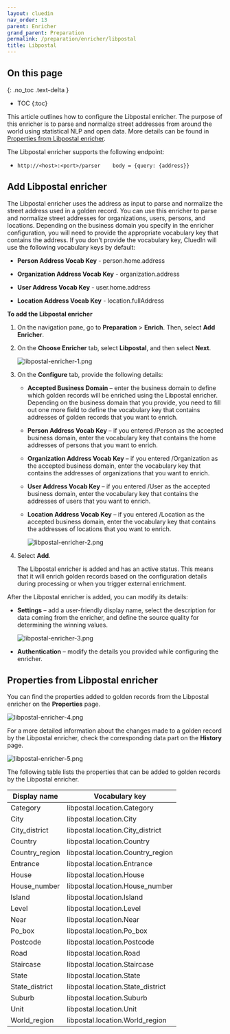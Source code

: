 ```yaml
---
layout: cluedin
nav_order: 13
parent: Enricher
grand_parent: Preparation
permalink: /preparation/enricher/libpostal
title: Libpostal
---
```

## On this page
{: .no_toc .text-delta }
- TOC
{:toc}

This article outlines how to configure the Libpostal enricher. The purpose of this enricher is to parse and normalize street addresses from around the world using statistical NLP and open data. More details can be found in [Properties from Libpostal enricher](#properties-from-libpostal-enricher).

The Libpostal enricher supports the following endpoint:

- `http://<host>:<port>/parser    body = {query: {address}}`

## Add Libpostal enricher

The Libpostal enricher uses the address as input to parse and normalize the street address used in a golden record. You can use this enricher to parse and normalize street addresses for organizations, users, persons, and locations. Depending on the business domain you specify in the enricher configuration, you will need to provide the appropriate vocabulary key that contains the address. If you don't provide the vocabulary key, CluedIn will use the following vocabulary keys by default:

- **Person Address Vocab Key** - person.home.address

- **Organization Address Vocab Key** - organization.address

- **User Address Vocab Key** - user.home.address

- **Location Address Vocab Key** - location.fullAddress

**To add the Libpostal enricher**

1. On the navigation pane, go to **Preparation** > **Enrich**. Then, select **Add Enricher**.

1. On the **Choose Enricher** tab, select **Libpostal**, and then select **Next**.

    ![libpostal-enricher-1.png](../../assets/images/preparation/enricher/libpostal-enricher-1.png)

1. On the **Configure** tab, provide the following details:

    - **Accepted Business Domain** – enter the business domain to define which golden records will be enriched using the Libpostal enricher. Depending on the business domain that you provide, you need to fill out one more field to define the vocabulary key that contains addresses of golden records that you want to enrich.

    - **Person Address Vocab Key** – if you entered /Person as the accepted business domain, enter the vocabulary key that contains the home addresses of persons that you want to enrich.

    - **Organization Address Vocab Key** – if you entered /Organization as the accepted business domain, enter the vocabulary key that contains the addresses of organizations that you want to enrich.

    - **User Address Vocab Key** – if you entered /User as the accepted business domain, enter the vocabulary key that contains the addresses of users that you want to enrich.

    - **Location Address Vocab Key** – if you entered /Location as the accepted business domain, enter the vocabulary key that contains the addresses of locations that you want to enrich.

        ![libpostal-enricher-2.png](../../assets/images/preparation/enricher/libpostal-enricher-2.png)

1. Select **Add**.

    The Libpostal enricher is added and has an active status. This means that it will enrich golden records based on the configuration details during processing or when you trigger external enrichment.

After the Libpostal enricher is added, you can modify its details:

- **Settings** – add a user-friendly display name, select the description for data coming from the enricher, and define the source quality for determining the winning values.

    ![libpostal-enricher-3.png](../../assets/images/preparation/enricher/libpostal-enricher-3.png)

- **Authentication** – modify the details you provided while configuring the enricher.

## Properties from Libpostal enricher

You can find the properties added to golden records from the Libpostal enricher on the **Properties** page.

![libpostal-enricher-4.png](../../assets/images/preparation/enricher/libpostal-enricher-4.png)

For a more detailed information about the changes made to a golden record by the Libpostal enricher, check the corresponding data part on the **History** page.

![libpostal-enricher-5.png](../../assets/images/preparation/enricher/libpostal-enricher-5.png)

The following table lists the properties that can be added to golden records by the Libpostal enricher.

| Display name | Vocabulary key |
|--|--|
| Category | libpostal.location.Category |
| City | libpostal.location.City |
| City_district | libpostal.location.City_district |
| Country | libpostal.location.Country |
| Country_region | libpostal.location.Country_region |
| Entrance | libpostal.location.Entrance |
| House | libpostal.location.House |
| House_number | libpostal.location.House_number |
| Island | libpostal.location.Island |
| Level | libpostal.location.Level |
| Near | libpostal.location.Near |
| Po_box | libpostal.location.Po_box |
| Postcode | libpostal.location.Postcode |
| Road | libpostal.location.Road |
| Staircase | libpostal.location.Staircase |
| State | libpostal.location.State |
| State_district | libpostal.location.State_district |
| Suburb | libpostal.location.Suburb |
| Unit | libpostal.location.Unit |
| World_region | libpostal.location.World_region |